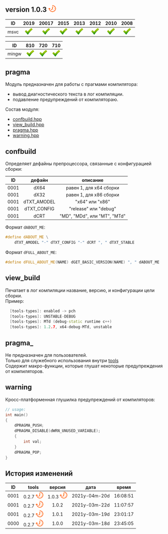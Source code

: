 
[P]: ../icons/progress.png
[V]: ../icons/success.png
[X]: ../icons/failed.png
[D]: ../icons/danger.png
[E]: ../icons/empty.png
[N]: ../icons/na.png

version 1.0.3 [![P]][M]
---

| **ID**  | 2019      | 20017     | 2015      | 2013      | 2012      | 2010      | 2008      |  
|:-------:|:---------:|:---------:|:---------:|:---------:|:---------:|:---------:|:---------:|  
| msvc    | [![V]][M] | [![V]][M] | [![V]][M] | [![V]][M] | [![V]][M] | [![V]][M] | [![V]][M] |  

| **ID**  | 810       | 720       | 710       |  
|:-------:|:---------:|:---------:|:---------:|  
| mingw   | [![V]][M] | [![V]][M] | [![V]][M] |  

[T]: https://github.com/Kartonagnick/tools  "библиотека общего назначения tools"  
[M]: #pragma  "работа с прагмами препроцессора и компилятора"

[0]: #confbuild   "определяет дефайны препроцессора, связанные с конфигурацией сборки"
[1]: #view_build  "печатает в лог компиляции название, версию, и конфигурации цели сборки"
[2]: #pragma_     "служебные подавляторы предупреждений для библиотки tools"
[3]: #warning     "кросс-платформенный подавлятор предупреждений"

pragma
---
Модуль предназначен для работы с прагмами компилятора:  
  - вывод диагностического текста в лог компиляции.  
  - подавление предупреждений от компилятораю.  

Cостав модуля:  
  - [confbuild.hpp][0]  
  - [view_build.hpp][1]  
  - [pragma.hpp][2]  
  - [warning.hpp][3]  

## confbuild
Определяет дефайны препроцессора, связанные с конфигурацией сборки:  

| **ID** | дефайн      | описание                     |  
|:------:|:-----------:|:----------------------------:|  
|  0001  | dX64        | равен 1, для x64 сборки      |  
|  0001  | dX32        | равен 1, для x86 сборки      |  
|  0001  | dTXT_AMODEL | "x64" или "x86"              |  
|  0001  | dTXT_CONFIG | "release" или "debug"        |  
|  0001  | dCRT        | "MD", "MDd", или "MT", "MTd" |  

Формат `dABOUT_ME`:  

```cpp
#define dABOUT_ME \
    dTXT_AMODEL "-" dTXT_CONFIG "-" dCRT ", " dTXT_STABLE 
```

Формат `dFULL_ABOUT_ME`:  

```cpp
#define dFULL_ABOUT_ME(NAME) dGET_BASIC_VERSION(NAME) ", " dABOUT_ME
```

## view_build
Печатает в лог компиляции название, версию, и конфигурации цели сборки.  
Пример:  

```cpp
  [tools-types]: enabled -> pch
  [tools-types]: UNSTABLE-DEBUG
  [tools-types]: MTd (debug-static runtime c++)
  [tools-types]: 1.2.7, x64-debug-MTd, unstable
```

## pragma_
Не предназначен для пользователей.  
Только для служебного использования внутри [tools][T]  
Содержит макро-функции, которые глушат некоторые предупреждения от компиляторов.  

## warning
Кросс-платформенная глушилка предупреждений от компиляторов:  
```cpp
// usage:
int main()
{
    dPRAGMA_PUSH;
    dPRAGMA_DISABLE(dWRN_UNUSED_VARIABLE);
    {
        int val;
    }
    dPRAGMA_POP;    
}
```

История изменений 
------

| **ID** |      tools      | версия          |     дата      |  время   |  
|:------:|:---------------:|:---------------:|:-------------:|:--------:|  
|  0001  | 0.2.7 [![P]][T] | 1.0.3 [![P]][M] | 2021y-04m-20d | 16:08:51 |  
|  0001  | 0.2.7 [![P]][T] | 1.0.2           | 2021y-03m-22d | 11:07:57 |  
|  0001  | 0.2.7 [![P]][T] | 1.0.1           | 2021y-03m-19d | 23:01:17 |  
|  0000  | 0.2.7 [![P]][T] | 1.0.0           | 2021y-03m-18d | 23:45:05 |  
